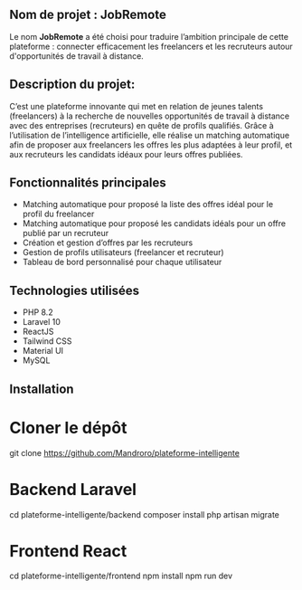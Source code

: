 ## Nom de projet : JobRemote
Le nom **JobRemote** a été choisi pour traduire l’ambition principale de cette plateforme : connecter efficacement les freelancers et les recruteurs autour d'opportunités de travail à distance.

## Description du projet:
C’est une plateforme innovante qui met en relation de jeunes talents (freelancers) à la recherche de nouvelles opportunités de travail à distance avec des entreprises (recruteurs) en quête de profils qualifiés. Grâce à l’utilisation de l’intelligence artificielle, elle réalise un matching automatique afin de proposer aux freelancers les offres les plus adaptées à leur profil, et aux recruteurs les candidats idéaux pour leurs offres publiées.

## Fonctionnalités principales

- Matching automatique pour proposé la liste des offres idéal pour le profil du freelancer
- Matching automatique pour proposé les candidats idéals pour un offre publié par un recruteur
- Création et gestion d’offres par les recruteurs
- Gestion de profils utilisateurs (freelancer et recruteur)
- Tableau de bord personnalisé pour chaque utilisateur

## Technologies utilisées

- PHP 8.2
- Laravel 10
- ReactJS
- Tailwind CSS
- Material UI
- MySQL

## Installation

# Cloner le dépôt
git clone https://github.com/Mandroro/plateforme-intelligente

# Backend Laravel
cd plateforme-intelligente/backend
composer install
php artisan migrate

# Frontend React
cd plateforme-intelligente/frontend
npm install
npm run dev